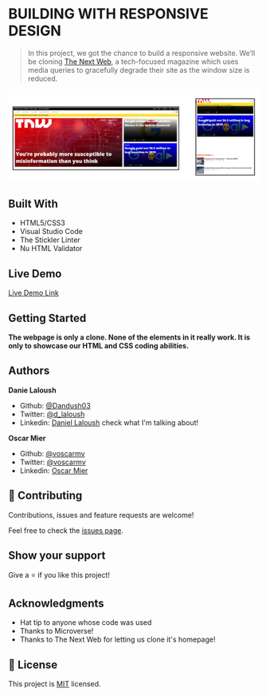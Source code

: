 # BUILDING WITH RESPONSIVE DESIGN

> In this project, we got the chance to build a responsive website. We’ll be cloning [The Next Web](http://thenextweb.com/), a tech-focused magazine which uses media queries to gracefully degrade their site as the window size is reduced.

![screenshot](./app_screenshot.png)

## Built With

- HTML5/CSS3
- Visual Studio Code
- The Stickler Linter
- Nu HTML Validator

## Live Demo

[Live Demo Link](https://rawcdn.githack.com/Dandush03/Building-with-Responsive-Design/a599e29ee4f236d0a85c1bdc2da718d3286eee8b/index.html)


## Getting Started

**The webpage is only a clone. None of the elements in it really work. It is only to showcase our HTML and CSS coding abilities.**

## Authors

**Danie Laloush**
- Github: [@Dandush03](https://github.com/Dandush03)
- Twitter: [@d_laloush](https://twitter.com/d_laloush)
- Linkedin: [Daniel Laloush](https://www.linkedin.com/in/daniel-laloush-0a7331a9) check what I'm talking about!

**Oscar Mier**
- Github: [@voscarmv](https://github.com/voscarmv)
- Twitter: [@voscarmv](https://twitter.com/voscarmv)
- Linkedin: [Oscar Mier](https://www.linkedin.com/in/oscar-mier-072984196/) 

## 🤝 Contributing

Contributions, issues and feature requests are welcome!

Feel free to check the [issues page](./issues/).

## Show your support

Give a ⭐️ if you like this project!

## Acknowledgments

- Hat tip to anyone whose code was used
- Thanks to Microverse!
- Thanks to The Next Web for letting us clone it's homepage!

## 📝 License

This project is [MIT](lic.url) licensed.